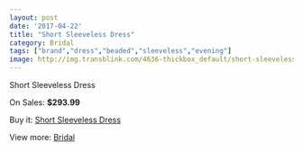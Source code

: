 ```yaml
---
layout: post
date: '2017-04-22'
title: "Short Sleeveless Dress"
category: Bridal
tags: ["brand","dress","beaded","sleeveless","evening"]
image: http://img.transblink.com/4636-thickbox_default/short-sleeveless-dress.jpg
---
```

Short Sleeveless Dress

On Sales: **$293.99**
<a href="https://www.transblink.com/en/bridal/1443-short-sleeveless-dress.html"><amp-img layout="responsive" width="600" height="600" src="//img.transblink.com/4636-thickbox_default/short-sleeveless-dress.jpg" alt="Short Sleeveless Dress 0" /></a>
<a href="https://www.transblink.com/en/bridal/1443-short-sleeveless-dress.html"><amp-img layout="responsive" width="600" height="600" src="//img.transblink.com/4638-thickbox_default/short-sleeveless-dress.jpg" alt="Short Sleeveless Dress 1" /></a>
<a href="https://www.transblink.com/en/bridal/1443-short-sleeveless-dress.html"><amp-img layout="responsive" width="600" height="600" src="//img.transblink.com/4637-thickbox_default/short-sleeveless-dress.jpg" alt="Short Sleeveless Dress 2" /></a>

Buy it: [Short Sleeveless Dress](https://www.transblink.com/en/bridal/1443-short-sleeveless-dress.html "Short Sleeveless Dress")

View more: [Bridal](https://www.transblink.com/en/3-bridal "Bridal")